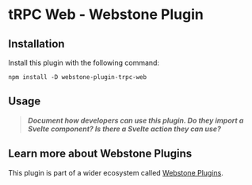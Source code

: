 # tRPC Web - Webstone Plugin

## Installation

Install this plugin with the following command:

```
npm install -D webstone-plugin-trpc-web
```

## Usage

> **_Document how developers can use this plugin. Do they import a Svelte component? Is there a Svelte action they can use?_**

## Learn more about Webstone Plugins

This plugin is part of a wider ecosystem called [Webstone Plugins](https://github.com/WebstoneHQ/webstone).
